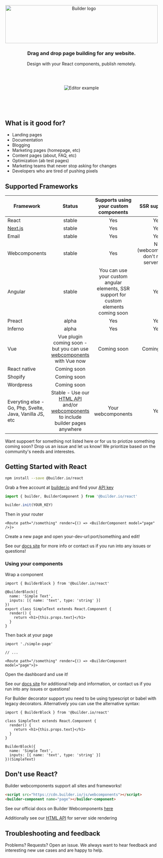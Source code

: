 <br />
<p align="center"><img width="502" height="125" src="https://imgur.com/B9CUJxo.gif" alt="Builder logo" /></p>
<h3 align="center">Drag and drop page building for any website.</h3>
<p align="center">Design with your React components, publish remotely.</p>
<br />
<br />
<p align="center"><img src="https://imgur.com/lHDo3Mq.gif" alt="Editor example" /></p>

<br /><br /><br />

## What is it good for?

- Landing pages
- Documentation
- Blogging
- Marketing pages (homepage, etc)
- Content pages (about, FAQ, etc)
- Optimization (ab test pages)
- Marketing teams that never stop asking for changes
- Developers who are tired of pushing pixels

## Supported Frameworks

| Framework        | Status           | Supports using your custom components | SSR supported |
| ------------- |:-------------:| :-----:| :-----:|
| React      | stable | Yes | Yes |
| [Next.js](packages/react/examples/next-js)      | stable | Yes | Yes |
| Email      | stable | Yes | Yes |
| Webcomponents      | stable      |   Yes | No (webcomponents don't render server side) |
| Angular | stable      |  You can use your custom angular elements, SSR support for custom elements coming soon | Yes |
| Preact      | alpha      |   Yes | Yes |
| Inferno | alpha      |    Yes | Yes |
| Vue | Vue plugin coming soon - but you can use [webcomponents](https://builder.io/c/docs/webcomponents-sdk) with Vue now   | Coming soon  | Coming soon | Coming soon |
| React native | Coming soon | | |
| Shopify | Coming soon | | |
| Wordpress | Coming soon | | |
| Everyting else - Go, Php, Svelte, Java, Vanilla JS, etc | Stable - Use our [HTML API](https://builder.io/c/docs/html-api) and/or [webcomponents](https://builder.io/c/docs/webcomponents-sdk) to include builder pages anywhere | Your webcomponents | Yes |

Want suppoert for something not listed here or for us to priotize something coming soon? Drop us an issue and let us know! We prioritize based on the community's needs and interestes.



## Getting Started with React

```sh
npm install --save @builder.io/react
```

Grab a free account at [builder.io](https://builder.io) and find your [API key](https://builder.io/account/organization)

```ts
import { builder, BuilderComponent } from '@builder.io/react'

builder.init(YOUR_KEY)
```

Then in your router
```tsx
<Route path="/something" render={() => <BuilderComponent model="page" />}>
```

Create a new page and open your-dev-url:port/something and edit!

See our [docs site](https://builder.io/c/docs/react) for more info or contact us if you run into any issues or questions!

### Using your components

Wrap a component

```tsx
import { BuilderBlock } from '@builder.io/react'

@BuilderBlock({
  name: 'Simple Text',
  inputs: [{ name: 'text', type: 'string' }]
})
export class SimpleText extends React.Component {
  render() {
    return <h1>{this.props.text}</h1>
  }
}
```

Then back at your page

```tsx
import './simple-page'

// ...

<Route path="/something" render={() => <BuilderComponent model="page">}>
```

Open the dashboard and use it!

See our [docs site](https://builder.io/c/docs/custom-react-components) for additional help and information, or contact us if you run into any issues or questions!

For Builder decorator support you need to be using typescript or babel with legacy decorators.
Alternatively you can use the alternative syntax:

```tsx
import { BuilderBlock } from '@builder.io/react'

class SimpleText extends React.Component {
  render() {
    return <h1>{this.props.text}</h1>
  }
}

BuilderBlock({
  name: 'Simple Text',
  inputs: [{ name: 'text', type: 'string' }]
})(SimpleText)
```

## Don't use React?

Builder webcomponents support all sites and frameworks!

```html
<script src="https://cdn.builder.io/js/webcomponents"></script>
<builder-component name="page"></builder-component>
```

See our official docs on Builder Webcomponents [here](https://builder.io/c/docs/webcomponents-sdk)

Additionally see our [HTML API](https://builder.io/c/docs/html-api) for server side rendering

## Troubleshooting and feedback

Problems? Requests? Open an issue. We always want to hear feedback and interesting new use cases and are happy to help.
